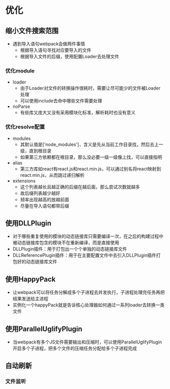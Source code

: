 # 优化
## 缩小文件搜索范围
- 遇到导入语句webpack会做两件事情
  - 根据导入语句寻找对应要导入的文件
  - 根据导入文件的后缀，使用配置Loader去处理文件
  
### 优化module
- loader
  - 由于Loader对文件的转换操作很耗时，需要让尽可能少的文件被Loader处理
  - 可以使用include去命中哪些文件需要处理
- noParse
  - 有些库又庞大又没有采用模块化标准，解析耗时也没有意义

### 优化resolve配置
- modules
  - 其默认值是['node_modules']，含义是先从当前工作目录找，然后去上一级，直到根目录
  - 如果第三方依赖都在根目录，那么没必要一级一级像上找，可以直接指明
- alias
  - 第三方库如react有react.js和react.min.js，可以通过别名将react映射到react.min.js，从而跳过递归解析
- extensions
  - 这个列表越长且越正确的后缀在越后面，那么尝试次数就越多
  - 故后缀列表越少越好
  - 频率出现越高的放越前面
  - 尽量在导入语句都带后缀

## 使用DLLPlugin
- 对于哪些重复使用的模块的动态链接库只需要编译一次，在之后的构建过程中被动态链接库包含的模块不在重新编译，而是直接使用
- DLLPlugin插件：用于打包出一个个单独的动态链接库文件
- DLLReferencePlugin插件：用于在主要配置文件中去引入DLLPlugin插件打包好的动态链接库文件

## 使用HappyPack
- 让webpack可以将任务分解成多个子进程去并发执行，子进程处理完任务再把结果发送给主进程
- 实例化一个happyPack就是告诉核心处理器如何通过一系列loader去转换一类文件

## 使用ParallelUglifyPlugin
- 当webpack有多个JS文件需要输出和压缩时，可以使用ParallelUglifyPlugin开启多个子进程，把多个文件的压缩任务分配给多个子进程完成

## 自动刷新
### 文件监听